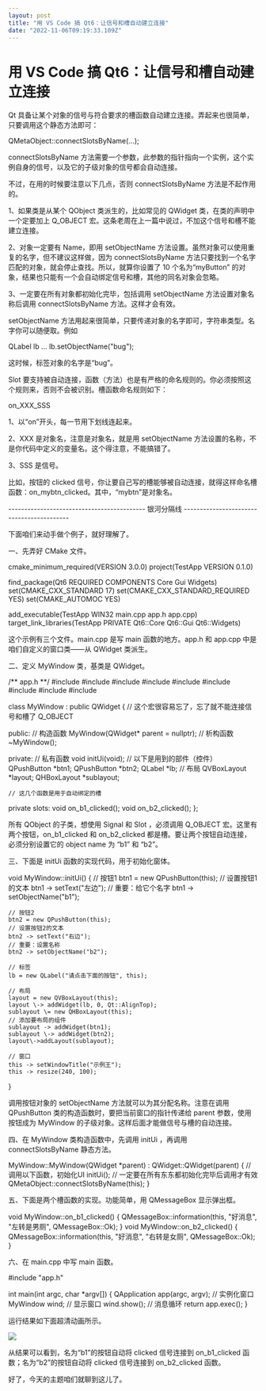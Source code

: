 ```yaml
---
layout: post
title: "用 VS Code 搞 Qt6：让信号和槽自动建立连接"
date: "2022-11-06T09:19:33.109Z"
---
```

用 VS Code 搞 Qt6：让信号和槽自动建立连接
===========================

Qt 具备让某个对象的信号与符合要求的槽函数自动建立连接。弄起来也很简单，只要调用这个静态方法即可：

QMetaObject::connectSlotsByName(...);

connectSlotsByName 方法需要一个参数，此参数的指针指向一个实例，这个实例自身的信号，以及它的子级对象的信号都会自动连接。

不过，在用的时候要注意以下几点，否则 connectSlotsByName 方法是不起作用的。

1、如果类是从某个 QObject 类派生的，比如常见的 QWidget 类，在类的声明中一个定要加上 Q\_OBJECT 宏。这条老周在上一篇中说过，不加这个信号和槽不能建立连接。

2、对象一定要有 Name，即用 setObjectName 方法设置。虽然对象可以使用重复的名字，但不建议这样做，因为 connectSlotsByName 方法只要找到一个名字匹配的对象，就会停止查找。所以，就算你设置了 10 个名为“myButton” 的对象，结果也只能有一个会自动绑定信号和槽，其他的同名对象会忽略。

3、一定要在所有对象都初始化完毕，包括调用 setObjectName 方法设置对象名称后调用 connectSlotsByName 方法。这样才会有效。

setObjectName 方法用起来很简单，只要传递对象的名字即可，字符串类型。名字你可以随便取。例如

QLabel lb ...
lb.setObjectName("bug");

这时候，标签对象的名字是“bug”。

Slot 要支持被自动连接，函数（方法）也是有严格的命名规则的。你必须按照这个规则来，否则不会被识别。槽函数命名规则如下：

on\_XXX\_SSS

1、以“on”开头，每一节用下划线连起来。

2、XXX 是对象名，注意是对象名，就是用 setObjectName 方法设置的名称，不是你代码中定义的变量名。这个得注意，不能搞错了。

3、SSS 是信号。

比如，按钮的 clicked 信号，你让要自己写的槽能够被自动连接，就得这样命名槽函数：on\_mybtn\_clicked。其中，“mybtn”是对象名。

\------------------------------------------- 银河分隔线 ------------------------------------------

下面咱们来动手做个例子，就好理解了。

一、先弄好 CMake 文件。

cmake\_minimum\_required(VERSION 3.0.0)
project(TestApp VERSION 0.1.0)

find\_package(Qt6 REQUIRED COMPONENTS Core Gui Widgets)
set(CMAKE\_CXX\_STANDARD 17)
set(CMAKE\_CXX\_STANDARD\_REQUIRED YES)
set(CMAKE\_AUTOMOC YES)

add\_executable(TestApp WIN32 main.cpp app.h app.cpp)
target\_link\_libraries(TestApp PRIVATE Qt6::Core Qt6::Gui Qt6::Widgets)

这个示例有三个文件。main.cpp 是写 main 函数的地方。app.h 和 app.cpp 中是咱们自定义的窗口类——从 QWidget 类派生。

二、定义 MyWindow 类，基类是 QWidget。

/\*\* app.h \*\*/
#include <QMetaObject>
#include <QWidget>
#include <QApplication>
#include <QObject>
#include <QLabel>
#include <QPushButton>
#include <QMessageBox>
#include <QVBoxLayout>
#include <QHBoxLayout>

class MyWindow : public QWidget 
{
    // 这个宏很容易忘了，忘了就不能连接信号和槽了
    Q\_OBJECT

public:
    // 构造函数
    MyWindow(QWidget\* parent = nullptr);
    // 析构函数
    ~MyWindow();

private:
    // 私有函数
    void initUi(void);
    // 以下是用到的部件（控件）
    QPushButton \*btn1;
    QPushButton \*btn2;
    QLabel \*lb;
    // 布局
    QVBoxLayout \*layout;
    QHBoxLayout \*sublayout;

    // 这几个函数是用于自动绑定的槽
private slots:
    void on\_b1\_clicked();
    void on\_b2\_clicked();
};

所有 QObject 的子类，想使用 Signal 和 Slot ，必须调用 Q\_OBJECT 宏。这里有两个按钮，on\_b1\_clicked 和 on\_b2\_clicked 都是槽。要让两个按钮自动连接，必须分别设置它的 object name 为 “b1” 和 “b2”。

三、下面是 initUi 函数的实现代码，用于初始化窗体。

void MyWindow::initUi()
{
    // 按钮1
    btn1 = new QPushButton(this);
    // 设置按钮1的文本
    btn1 -> setText("左边");
    // 重要：给它个名字
    btn1 -> setObjectName("b1");

    // 按钮2
    btn2 = new QPushButton(this);
    // 设置按钮2的文本
    btn2 -> setText("右边");
    // 重要：设置名称
    btn2 -> setObjectName("b2");

    // 标签
    lb = new QLabel("请点击下面的按钮", this);

    // 布局
    layout = new QVBoxLayout(this);
    layout \-> addWidget(lb, 0, Qt::AlignTop);
    sublayout \= new QHBoxLayout(this);
    // 添加要布局的组件
    sublayout -> addWidget(btn1);
    sublayout \-> addWidget(btn2);
    layout\->addLayout(sublayout);

    // 窗口
    this -> setWindowTitle("示例王");
    this -> resize(240, 100);
}

调用按钮对象的 setObjectName 方法就可以为其分配名称。注意在调用 QPushButton 类的构造函数时，要把当前窗口的指针传递给 parent 参数，使用按钮成为 MyWindow 的子级对象。这样后面才能做信号与槽的自动连接。

四、在 MyWindow 类构造函数中，先调用 initUi ，再调用 connectSlotsByName 静态方法。

MyWindow::MyWindow(QWidget \*parent)
    : QWidget::QWidget(parent)
{
    // 调用以下函数，初始化UI
    initUi();
    // 一定要在所有东东都初始化完毕后调用才有效
    QMetaObject::connectSlotsByName(this);
}

五、下面是两个槽函数的实现。功能简单，用 QMessageBox 显示弹出框。

void MyWindow::on\_b1\_clicked()
{
    QMessageBox::information(this, "好消息", "左转是男厕", QMessageBox::Ok);
}
void MyWindow::on\_b2\_clicked()
{
    QMessageBox::information(this, "好消息", "右转是女厕", QMessageBox::Ok);
}

六、在 main.cpp 中写 main 函数。

#include "app.h"

int main(int argc, char \*argv\[\])
{
    QApplication app(argc, argv);
    // 实例化窗口
    MyWindow wind;
    // 显示窗口
    wind.show();
    // 消息循环
    return app.exec();
}

运行结果如下面超清动画所示。

![](https://img2022.cnblogs.com/blog/367389/202211/367389-20221106122006180-738215357.gif)

从结果可以看到，名为“b1”的按钮自动将 clicked 信号连接到 on\_b1\_clicked 函数；名为“b2”的按钮自动将 clicked 信号连接到 on\_b2\_clicked 函数。

好了，今天的主题咱们就聊到这儿了。